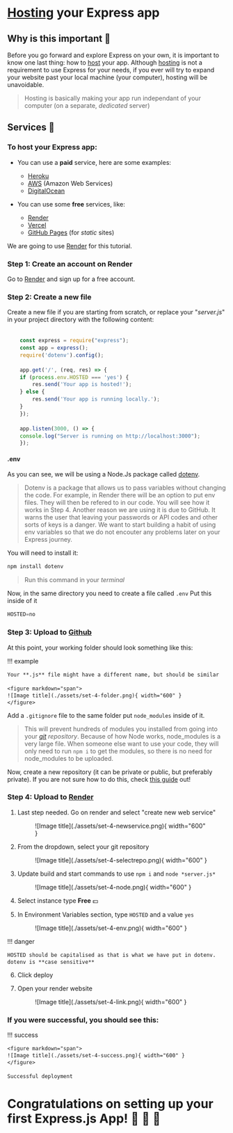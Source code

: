 # [Hosting](Glossary.md) your Express app

## Why is this important 💫
Before you go forward and explore Express on your own, it is important to know one last thing: how to [host](https://www.hostinger.com/tutorials/what-is-web-hosting) your app.
Although [hosting](Glossary.md) is not a requirement to use Express for your needs, if you ever will try to expand your website past your local machine (your computer), hosting will be unavoidable.

> Hosting is basically making your app run independant of your computer (on a separate, *dedicated* server)

## Services  :wheel:
### To host your Express app:

* You can use a **paid** service, here are some examples:
    - [Heroku](www.heroku.com/)
    - [AWS](aws.amazon.com/) (Amazon Web Services)
    - [DigitalOcean](www.digitalocean.com/)

* You can use some **free** services, like:
    - [Render](render)
    - [Vercel](https://vercel.com)
    - [GitHub Pages](https://pages.github.com) (for *static* sites)

We are going to use [Render](render) for this tutorial.

### Step 1: Create an account on Render
Go to [Render](render) and sign up for a free account.

### Step 2: Create a new file
Create a new file if you are starting from scratch, or replace your "*server.js*" in your project directory with the following content:
``` js

    const express = require("express");
    const app = express();
    require('dotenv').config();

    app.get('/', (req, res) => {
    if (process.env.HOSTED === 'yes') {
        res.send('Your app is hosted!');
    } else {
        res.send('Your app is running locally.');
    }
    });

    app.listen(3000, () => {
    console.log("Server is running on http://localhost:3000");
    });

```
#### .env
As you can see, we will be using a Node.Js package called [dotenv](https://www.npmjs.com/package/dotenv). 
> Dotenv is a package that allows us to pass variables without changing the code. For example, in Render there will be an option to put env files. They will then be refered to in our code. You will see how it works in Step 4.
>Another reason we are using it is due to GitHub. It warns the user that leaving your passwords or API codes and other sorts of keys is a danger. We want to start building a habit of using env variables so that we do not encouter any problems later on your Express journey.

You will need to install it:

``` js
npm install dotenv
```
> Run this command in your *terminal*

Now, in the same directory you need to create a file called `.env`
Put this inside of it
``` js
HOSTED=no
```

### Step 3: Upload to [Github](git)

At this point, your working folder should look something like this:

!!! example

    Your **.js** file might have a different name, but should be similar

    <figure markdown="span">
    ![Image title](./assets/set-4-folder.png){ width="600" }
    </figure>

Add a `.gitignore` file to the same folder put `node_modules` inside of it.
> This will prevent hundreds of modules you installed from going into your *[git](git) repository*. Because of how Node works, node_modules is a very large file. When someone else want to use your code, they will only need to run `npm i` to get the modules, so there is no need for node_modules to be uploaded.

Now, create a new repository (it can be private or public, but preferably private).
If you are not sure how to do this, check [this guide](https://docs.github.com/en/repositories/working-with-files/managing-files/adding-a-file-to-a-repository) out!

### Step 4: Upload to [Render](render)
1. Last step needed. Go on render and select "create new web service"
    <figure markdown="span">
    ![Image title](./assets/set-4-newservice.png){ width="600" }
    </figure>

2. From the dropdown, select your git repository
    <figure markdown="span">
    ![Image title](./assets/set-4-selectrepo.png){ width="600" }
    </figure>

3. Update build and start commands to use `npm i` and `node *server.js*`
    <figure markdown="span">
    ![Image title](./assets/set-4-node.png){ width="600" }
    </figure>

4. Select instance type **Free** :dollar:


5. In Environment Variables section, type `HOSTED` and a value `yes`
    <figure markdown="span">
    ![Image title](./assets/set-4-env.png){ width="600" }
    </figure>

!!! danger

    HOSTED should be capitalised as that is what we have put in dotenv. dotenv is **case sensitive**

6. Click deploy

7. Open your render website
    <figure markdown="span">
    ![Image title](./assets/set-4-link.png){ width="600" }
    </figure>

### If you were successful, you should see this:
!!! success

    <figure markdown="span">
    ![Image title](./assets/set-4-success.png){ width="600" }
    </figure>

    Successful deployment

# Congratulations on setting up your first Express.js App! :stars: :stars: :stars:

<!-- Links *********************************************-->
[render]: https://render.com
[git]: github.com
<!--*****************************************************-->
